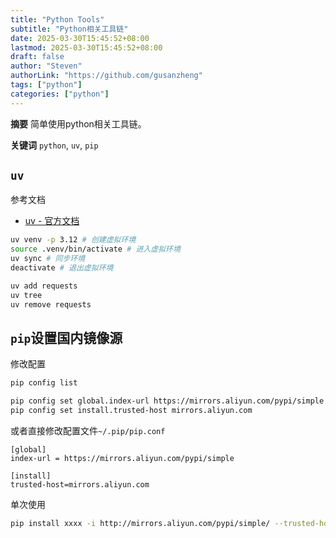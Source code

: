 ```yaml
---
title: "Python Tools"
subtitle: "Python相关工具链"
date: 2025-03-30T15:45:52+08:00
lastmod: 2025-03-30T15:45:52+08:00
draft: false
author: "Steven"
authorLink: "https://github.com/gusanzheng"
tags: ["python"]
categories: ["python"]
---
```

**摘要**
简单使用python相关工具链。

**关键词**
`python`, `uv`, `pip`

<!--more-->

## `uv`

参考文档
- [uv - 官方文档](https://docs.astral.sh/uv/reference/cli/)

```bash
uv venv -p 3.12 # 创建虚拟环境
source .venv/bin/activate # 进入虚拟环境
uv sync # 同步环境
deactivate # 退出虚拟环境

uv add requests  
uv tree
uv remove requests
```

## `pip`设置国内镜像源
修改配置
```bash
pip config list

pip config set global.index-url https://mirrors.aliyun.com/pypi/simple
pip config set install.trusted-host mirrors.aliyun.com
```

或者直接修改配置文件`~/.pip/pip.conf`
```text
[global]
index-url = https://mirrors.aliyun.com/pypi/simple

[install]
trusted-host=mirrors.aliyun.com
```

单次使用
```bash
pip install xxxx -i http://mirrors.aliyun.com/pypi/simple/ --trusted-host mirrors.aliyun.com
```